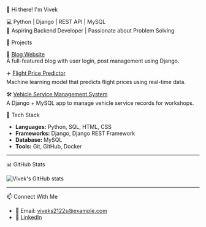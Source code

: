 👋 Hi there! I'm Vivek

💻 Python | Django | REST API | MySQL  
🎯 Aspiring Backend Developer | Passionate about Problem Solving  


🚀 Projects

📝 [Blog Website](https://github.com/viveks2122/Python-Django-Blog-Website)  
  A full-featured blog with user login, post management using Django.

✈️ [Flight Price Predictor](https://github.com/viveks2122/Flight-Price-Predictor)  
  Machine learning model that predicts flight prices using real-time data.

🛠️ [Vehicle Service Management System](https://github.com/viveks2122/Vehicle-Service-MS)  
  A Django + MySQL app to manage vehicle service records for workshops.

 🧰 Tech Stack

- **Languages:** Python, SQL, HTML, CSS  
- **Frameworks:** Django, Django REST Framework  
- **Database:** MySQL  
- **Tools:** Git, GitHub, Docker

---

 📊 GitHub Stats

![Vivek's GitHub stats](https://github-readme-stats.vercel.app/api?username=viveks2122&show_icons=true&theme=github_dark)

---

 📫 Connect With Me

- 📧 Email: viveks2122s@example.com  
- 💼 [LinkedIn](https://www.linkedin.com/in/vivek-s-1546ba300/) 

